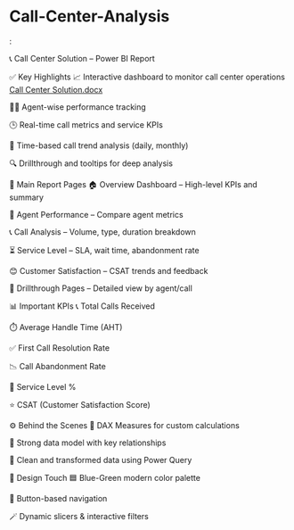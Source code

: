 # Call-Center-Analysis
:

📞 Call Center Solution – Power BI Report


✅ Key Highlights
📈 Interactive dashboard to monitor call center operations
[Call Center Solution.docx](https://github.com/user-attachments/files/20906518/Call.Center.Solution.docx)

👨‍💼 Agent-wise performance tracking

🕒 Real-time call metrics and service KPIs

📅 Time-based call trend analysis (daily, monthly)

🔍 Drillthrough and tooltips for deep analysis

🧩 Main Report Pages
🏠 Overview Dashboard – High-level KPIs and summary

👥 Agent Performance – Compare agent metrics

📞 Call Analysis – Volume, type, duration breakdown

⏳ Service Level – SLA, wait time, abandonment rate

😊 Customer Satisfaction – CSAT trends and feedback

🔎 Drillthrough Pages – Detailed view by agent/call

📊 Important KPIs
📞 Total Calls Received

⏱️ Average Handle Time (AHT)

✅ First Call Resolution Rate

📉 Call Abandonment Rate

🎯 Service Level %

⭐ CSAT (Customer Satisfaction Score)

⚙️ Behind the Scenes
🔄 DAX Measures for custom calculations

🔗 Strong data model with key relationships

🧹 Clean and transformed data using Power Query

🎨 Design Touch
🟦 Blue-Green modern color palette

🧭 Button-based navigation

🪄 Dynamic slicers & interactive filters


